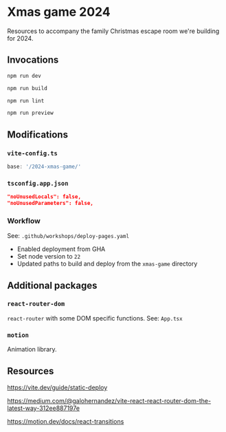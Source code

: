 # Xmas game 2024

Resources to accompany the family Christmas escape room we're building for 2024.

## Invocations

```bash
npm run dev
```

```bash
npm run build
```

```bash
npm run lint
```

```bash
npm run preview
```

## Modifications

### `vite-config.ts`

```ts
base: '/2024-xmas-game/'
```

### `tsconfig.app.json`

```json
"noUnusedLocals": false,
"noUnusedParameters": false,
```

### Workflow

See: `.github/workshops/deploy-pages.yaml`

* Enabled deployment from GHA
* Set node version to `22`
* Updated paths to build and deploy from the `xmas-game` directory

## Additional packages

### `react-router-dom`

`react-router` with some DOM specific functions. See: `App.tsx`

### `motion`

Animation library.

## Resources

https://vite.dev/guide/static-deploy

https://medium.com/@galohernandez/vite-react-react-router-dom-the-latest-way-312ee887197e

https://motion.dev/docs/react-transitions
